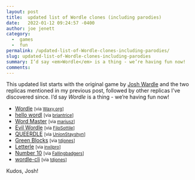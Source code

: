 ```yaml
---
layout: post
title:  updated list of Wordle clones (including parodies)
date:   2022-01-12 09:24:57 -0400
author: joe jenett
category:
  -  games
  -  fun
permalink: /updated-list-of-Wordle-clones-including-parodies/
slug: updated-list-of-Wordle-clones-including-parodies
summary: I’d say <em>Wordle</em> is a thing - we’re having fun now!
comments: 
---
```

<p>This updated list starts with the original game by <a href="https://www.powerlanguage.co.uk/">Josh Wardle</a> and the two replicas mentioned in my previous post, followed by other replicas I’ve discovered since. I’d say <em>Wordle</em> is a thing - we’re having fun now!</p>
<p><ul>
<li><a href="https://twitter.com/powerlanguish/status/1488263944309731329">Wordle</a> <small>[via <a href="https://waxy.org/category/links/">Waxy.org</a>]</small></li>
<li><a href="https://foldr.moe/hello-wordl/">hello wordl</a> <small>[via <a href="https://pinboard.in/u:briantrice">briantrice</a>]</small></li>
<li><a href="https://octokatherine.github.io/word-master/">Word Master</a> <small>[via <a href="https://pinboard.in/u:mariusz">mariusz</a>]</small></li>
<li><a href="https://swag.github.io/evil-wordle/">Evil Wordle</a> <small>[via <a href="https://pinboard.in/u:FiloSottile">FiloSottile</a>]</small></li>
<li><a href="https://queerdle.com/">QUEERDLE</a> <small>[via <a href="https://pinboard.in/u:UnionStayshyn">UnionStayshyn</a>]</small></li>
<li><a href="https://greenblocks.jordan.matelsky.com/">Green Blocks</a> <small>[via <a href="https://pinboard.in/u:tdjones">tdjones</a>]</small></li>
<li><a href="https://edjefferson.com/letterle/">Letterle</a> <small>[via <a href="https://pinboard.in/u:inxilpro">inxilpro</a>]</small></li>
<li><a href="https://phase-shell-vanilla.glitch.me/">Number 10</a> <small>[via <a href="https://pinboard.in/u:Fallingbadgers">Fallingbadgers</a>]</small></li>
<li><a href="https://github.com/klipspringr/wordle-cli">wordle-cli</a> <small>[via <a href="https://pinboard.in/u:tdjones">tdjones</a>]</small></li>
</ul></p> 
<p>Kudos, Josh!</p>

<a href="https://brid.gy/publish/twitter"></a>
<data class="p-bridgy-omit-link" value="false"></data>